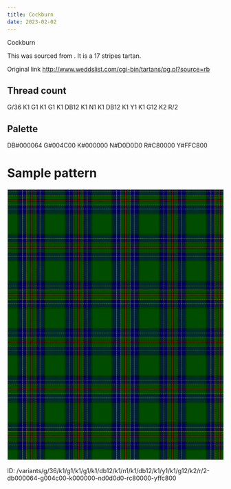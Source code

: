 ```yaml
---
title: Cockburn
date: 2023-02-02
---
```

Cockburn

This was sourced from <no value>.  It is a 17 stripes tartan.

Original link http://www.weddslist.com/cgi-bin/tartans/pg.pl?source=rb

## Thread count
G/36 K1 G1 K1 G1 K1 DB12 K1 N1 K1 DB12 K1 Y1 K1 G12 K2 R/2

## Palette
DB#000064 G#004C00 K#000000 N#D0D0D0 R#C80000 Y#FFC800

# Sample pattern

![Tartan detail](tartan.png "G/36 K1 G1 K1 G1 K1 DB12 K1 N1 K1 DB12 K1 Y1 K1 G12 K2 R/2 tartan")

ID: /variants/g/36/k1/g1/k1/g1/k1/db12/k1/n1/k1/db12/k1/y1/k1/g12/k2/r/2-db000064-g004c00-k000000-nd0d0d0-rc80000-yffc800